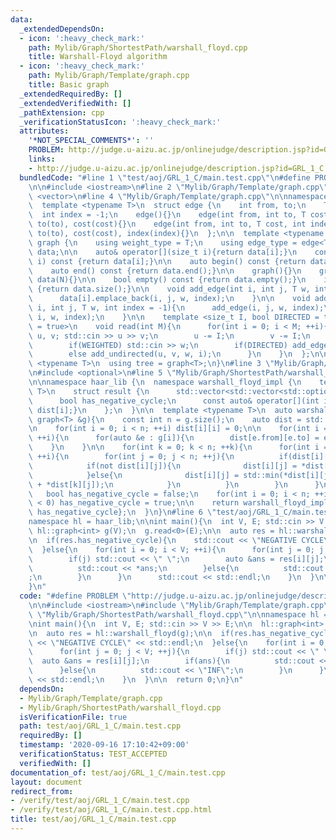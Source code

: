 ```yaml
---
data:
  _extendedDependsOn:
  - icon: ':heavy_check_mark:'
    path: Mylib/Graph/ShortestPath/warshall_floyd.cpp
    title: Warshall-Floyd algorithm
  - icon: ':heavy_check_mark:'
    path: Mylib/Graph/Template/graph.cpp
    title: Basic graph
  _extendedRequiredBy: []
  _extendedVerifiedWith: []
  _pathExtension: cpp
  _verificationStatusIcon: ':heavy_check_mark:'
  attributes:
    '*NOT_SPECIAL_COMMENTS*': ''
    PROBLEM: http://judge.u-aizu.ac.jp/onlinejudge/description.jsp?id=GRL_1_C
    links:
    - http://judge.u-aizu.ac.jp/onlinejudge/description.jsp?id=GRL_1_C
  bundledCode: "#line 1 \"test/aoj/GRL_1_C/main.test.cpp\"\n#define PROBLEM \"http://judge.u-aizu.ac.jp/onlinejudge/description.jsp?id=GRL_1_C\"\
    \n\n#include <iostream>\n#line 2 \"Mylib/Graph/Template/graph.cpp\"\n#include\
    \ <vector>\n#line 4 \"Mylib/Graph/Template/graph.cpp\"\n\nnamespace haar_lib {\n\
    \  template <typename T>\n  struct edge {\n    int from, to;\n    T cost;\n  \
    \  int index = -1;\n    edge(){}\n    edge(int from, int to, T cost): from(from),\
    \ to(to), cost(cost){}\n    edge(int from, int to, T cost, int index): from(from),\
    \ to(to), cost(cost), index(index){}\n  };\n\n  template <typename T>\n  struct\
    \ graph {\n    using weight_type = T;\n    using edge_type = edge<T>;\n\n    std::vector<std::vector<edge<T>>>\
    \ data;\n\n    auto& operator[](size_t i){return data[i];}\n    const auto& operator[](size_t\
    \ i) const {return data[i];}\n\n    auto begin() const {return data.begin();}\n\
    \    auto end() const {return data.end();}\n\n    graph(){}\n    graph(int N):\
    \ data(N){}\n\n    bool empty() const {return data.empty();}\n    int size() const\
    \ {return data.size();}\n\n    void add_edge(int i, int j, T w, int index = -1){\n\
    \      data[i].emplace_back(i, j, w, index);\n    }\n\n    void add_undirected(int\
    \ i, int j, T w, int index = -1){\n      add_edge(i, j, w, index);\n      add_edge(j,\
    \ i, w, index);\n    }\n\n    template <size_t I, bool DIRECTED = true, bool WEIGHTED\
    \ = true>\n    void read(int M){\n      for(int i = 0; i < M; ++i){\n        int\
    \ u, v; std::cin >> u >> v;\n        u -= I;\n        v -= I;\n        T w = 1;\n\
    \        if(WEIGHTED) std::cin >> w;\n        if(DIRECTED) add_edge(u, v, w, i);\n\
    \        else add_undirected(u, v, w, i);\n      }\n    }\n  };\n\n  template\
    \ <typename T>\n  using tree = graph<T>;\n}\n#line 3 \"Mylib/Graph/ShortestPath/warshall_floyd.cpp\"\
    \n#include <optional>\n#line 5 \"Mylib/Graph/ShortestPath/warshall_floyd.cpp\"\
    \n\nnamespace haar_lib {\n  namespace warshall_floyd_impl {\n    template <typename\
    \ T>\n    struct result {\n      std::vector<std::vector<std::optional<T>>> dist;\n\
    \      bool has_negative_cycle;\n      const auto& operator[](int i) const {return\
    \ dist[i];}\n    };\n  }\n\n  template <typename T>\n  auto warshall_floyd(const\
    \ graph<T> &g){\n    const int n = g.size();\n    auto dist = std::vector(n, std::vector<std::optional<T>>(n));\n\
    \n    for(int i = 0; i < n; ++i) dist[i][i] = 0;\n\n    for(int i = 0; i < n;\
    \ ++i){\n      for(auto &e : g[i]){\n        dist[e.from][e.to] = e.cost;\n  \
    \    }\n    }\n\n    for(int k = 0; k < n; ++k){\n      for(int i = 0; i < n;\
    \ ++i){\n        for(int j = 0; j < n; ++j){\n          if(dist[i][k] and dist[k][j]){\n\
    \            if(not dist[i][j]){\n              dist[i][j] = *dist[i][k] + *dist[k][j];\n\
    \            }else{\n              dist[i][j] = std::min(*dist[i][j], *dist[i][k]\
    \ + *dist[k][j]);\n            }\n          }\n        }\n      }\n    }\n\n \
    \   bool has_negative_cycle = false;\n    for(int i = 0; i < n; ++i) if(*dist[i][i]\
    \ < 0) has_negative_cycle = true;\n\n    return warshall_floyd_impl::result<T>{dist,\
    \ has_negative_cycle};\n  }\n}\n#line 6 \"test/aoj/GRL_1_C/main.test.cpp\"\n\n\
    namespace hl = haar_lib;\n\nint main(){\n  int V, E; std::cin >> V >> E;\n\n \
    \ hl::graph<int> g(V);\n  g.read<0>(E);\n\n  auto res = hl::warshall_floyd(g);\n\
    \n  if(res.has_negative_cycle){\n    std::cout << \"NEGATIVE CYCLE\" << std::endl;\n\
    \  }else{\n    for(int i = 0; i < V; ++i){\n      for(int j = 0; j < V; ++j){\n\
    \        if(j) std::cout << \" \";\n        auto &ans = res[i][j];\n        if(ans){\n\
    \          std::cout << *ans;\n        }else{\n          std::cout << \"INF\"\
    ;\n        }\n      }\n      std::cout << std::endl;\n    }\n  }\n\n  return 0;\n\
    }\n"
  code: "#define PROBLEM \"http://judge.u-aizu.ac.jp/onlinejudge/description.jsp?id=GRL_1_C\"\
    \n\n#include <iostream>\n#include \"Mylib/Graph/Template/graph.cpp\"\n#include\
    \ \"Mylib/Graph/ShortestPath/warshall_floyd.cpp\"\n\nnamespace hl = haar_lib;\n\
    \nint main(){\n  int V, E; std::cin >> V >> E;\n\n  hl::graph<int> g(V);\n  g.read<0>(E);\n\
    \n  auto res = hl::warshall_floyd(g);\n\n  if(res.has_negative_cycle){\n    std::cout\
    \ << \"NEGATIVE CYCLE\" << std::endl;\n  }else{\n    for(int i = 0; i < V; ++i){\n\
    \      for(int j = 0; j < V; ++j){\n        if(j) std::cout << \" \";\n      \
    \  auto &ans = res[i][j];\n        if(ans){\n          std::cout << *ans;\n  \
    \      }else{\n          std::cout << \"INF\";\n        }\n      }\n      std::cout\
    \ << std::endl;\n    }\n  }\n\n  return 0;\n}\n"
  dependsOn:
  - Mylib/Graph/Template/graph.cpp
  - Mylib/Graph/ShortestPath/warshall_floyd.cpp
  isVerificationFile: true
  path: test/aoj/GRL_1_C/main.test.cpp
  requiredBy: []
  timestamp: '2020-09-16 17:10:42+09:00'
  verificationStatus: TEST_ACCEPTED
  verifiedWith: []
documentation_of: test/aoj/GRL_1_C/main.test.cpp
layout: document
redirect_from:
- /verify/test/aoj/GRL_1_C/main.test.cpp
- /verify/test/aoj/GRL_1_C/main.test.cpp.html
title: test/aoj/GRL_1_C/main.test.cpp
---
```

